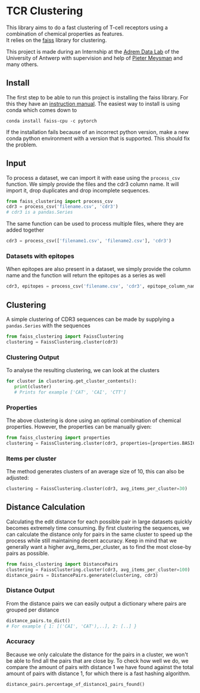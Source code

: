 # TCR Clustering

This library aims to do a fast clustering of T-cell receptors using a combination of chemical properties as features.  
It relies on the [faiss](https://github.com/facebookresearch/faiss/) library for clustering.

This project is made during an Internship at the [Adrem Data Lab](https://www.uantwerpen.be/en/research-groups/adrem-data-lab/) 
of the University of Antwerp with supervision and help of [Pieter Meysman](https://www.uantwerpen.be/nl/personeel/pieter-meysman/) and many others.

 
## Install
 
 The first step to be able to run this project is installing the faiss library.
 For this they have an [instruction manual](https://github.com/facebookresearch/faiss/blob/master/INSTALL.md).
 The easiest way to install is using conda which comes down to
 
 ```
 conda install faiss-cpu -c pytorch
 ```
 
 If the installation fails because of an incorrect python version, make a new conda python environment with a version that is supported.
 This should fix the problem.
 
 ## Input

To process a dataset, we can import it with ease using the `process_csv` function.
We simply provide the files and the cdr3 column name. It will import it, drop duplicates and drop incomplete sequences.

```python
from faiss_clustering import process_csv
cdr3 = process_csv('filename.csv', 'cdr3')
# cdr3 is a pandas.Series
```

The same function can be used to process multiple files, where they are added together

```python
cdr3 = process_csv(['filename1.csv', 'filename2.csv'], 'cdr3')
```

### Datasets with epitopes

When epitopes are also present in a dataset, we simply provide the column name and the function will return the epitopes as a series as well

```python
cdr3, epitopes = process_csv('filename.csv', 'cdr3', epitope_column_name='Epitope')
```


## Clustering

A simple clustering of CDR3 sequences can be made by supplying a `pandas.Series` with the sequences

```python
from faiss_clustering import FaissClustering
clustering = FaissClustering.cluster(cdr3)
```

### Clustering Output
To analyse the resulting clustering, we can look at the clusters
 ```python
for cluster in clustering.get_cluster_contents():
    print(cluster)  
    # Prints for example ['CAT', 'CAI', 'CTT']
``` 

### Properties

The above clustering is done using an optimal combination of chemical properties.
However, the properties can be manually given:
```python
from faiss_clustering import properties
clustering = FaissClustering.cluster(cdr3, properties=[properties.BASICITY, properties.ISOELECTRIC])
``` 

### Items per cluster

The method generates clusters of an average size of 10, this can also be adjusted:
 ```python
clustering = FaissClustering.cluster(cdr3, avg_items_per_cluster=30)
``` 


## Distance Calculation

Calculating the edit distance for each possible pair in large datasets quickly becomes extremely time consuming.
By first clustering the sequences, we can calculate the distance only for pairs in the same cluster to speed up the process
while still maintaining decent accuracy. Keep in mind that we generally want a higher avg_items_per_cluster, as to find the most close-by pairs as possible.

```python
from faiss_clustering import DistancePairs
clustering = FaissClustering.cluster(cdr3, avg_items_per_cluster=100)
distance_pairs = DistancePairs.generate(clustering, cdr3)
```

### Distance Output

From the distance pairs we can easily output a dictionary where pairs are grouped per distance

```python
distance_pairs.to_dict()
# For example { 1: [('CAI', 'CAT'),..], 2: [..] }
```

### Accuracy

Because we only calculate the distance for the pairs in a cluster, we won't be able to find all the pairs that are close by.
To check how well we do, we compare the amount of pairs with distance 1 we have found against the total amount of pairs with distance 1, for 
which there is a fast hashing algorithm.

```python
distance_pairs.percentage_of_distance1_pairs_found()
```

